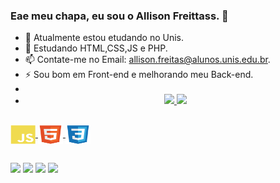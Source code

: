 ### Eae meu chapa, eu sou o Allison Freittass. 👋

- 🔭 Atualmente estou etudando no Unis.
- 🌱 Estudando HTML,CSS,JS e PHP.
- 📫 Contate-me no Email: allison.freitas@alunos.unis.edu.br.
- ⚡ Sou bom em Front-end e melhorando meu Back-end.
- 
- <div align="center">
  <a href="https://github.com/Allisonfreittass">
  <img height="190em" src="https://github-readme-stats.vercel.app/api?username=Allisonfreittass&show_icons=true&theme=dark&include_all_commits=true&count_private=true"/>
  <img height="190em" src="https://github-readme-stats.vercel.app/api/top-langs/?username=Allisonfreittass&layout=compact&langs_count=7&theme=dark"/>
</div>
  <div style="display: inline_block"><br>
  <img align="center" alt="Rafa-Js" height="30" width="40" src="https://raw.githubusercontent.com/devicons/devicon/master/icons/javascript/javascript-plain.svg">
  <img align="center" alt="Rafa-HTML" height="30" width="40" src="https://raw.githubusercontent.com/devicons/devicon/master/icons/html5/html5-original.svg">
  <img align="center" alt="Rafa-CSS" height="30" width="40" src="https://raw.githubusercontent.com/devicons/devicon/master/icons/css3/css3-original.svg">
</div>
  
   ##
 
<div> 

  <a href="https://www.instagram.com/allisonfreittass/" target="_blank"><img src="https://img.shields.io/badge/-Instagram-%23E4405F?style=for-the-badge&logo=instagram&logoColor=white" target="_blank"></a>
 	<a href="https://www.twitch.tv/allisonfreit" target="_blank"><img src="https://img.shields.io/badge/Twitch-9146FF?style=for-the-badge&logo=twitch&logoColor=white" target="_blank"></a>
 <a href="https://discord.gg/Allison#9315" target="_blank"><img src="https://img.shields.io/badge/Discord-7289DA?style=for-the-badge&logo=discord&logoColor=white" target="_blank"></a> 
  <a href = "allison.freitas@alunos.unis.edu.br"><img src="https://img.shields.io/badge/-Gmail-%23333?style=for-the-badge&logo=gmail&logoColor=white" target="_blank"></a> 
</div>

